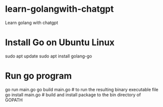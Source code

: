 # learn-golangwith-chatgpt
Learn golang with chatgpt

# Install Go on Ubuntu Linux
sudo apt update
sudo apt install golang-go

# Run go program
go run main.go 
go build main.go # to run the resulting binary executable file
go install main.go # build and install package to the bin directory of GOPATH

